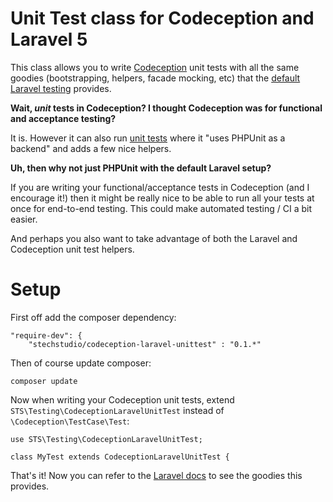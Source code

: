 Unit Test class for Codeception and Laravel 5
====================

This class allows you to write [Codeception](http://codeception.com/) unit tests with all the same goodies (bootstrapping, helpers, facade mocking, etc) that the [default Laravel testing](http://laravel.com/docs/4.2/testing) provides.

**Wait, _unit_ tests in Codeception? I thought Codeception was for functional and acceptance testing?**

It is. However it can also run [unit tests](http://codeception.com/docs/06-UnitTests) where it "uses PHPUnit as a backend" and adds a few nice helpers.

**Uh, then why not just PHPUnit with the default Laravel setup?**

If you are writing your functional/acceptance tests in Codeception (and I encourage it!) then it might be really nice to be able to run all your tests at once for end-to-end testing. This could make automated testing / CI a bit easier.

And perhaps you also want to take advantage of both the Laravel and Codeception unit test helpers.

Setup
====================

First off add the composer dependency:

    "require-dev": {
        "stechstudio/codeception-laravel-unittest" : "0.1.*"

Then of course update composer:

    composer update

Now when writing your Codeception unit tests, extend `STS\Testing\CodeceptionLaravelUnitTest` instead of `\Codeception\TestCase\Test`:

    use STS\Testing\CodeceptionLaravelUnitTest;

    class MyTest extends CodeceptionLaravelUnitTest {

That's it! Now you can refer to the [Laravel docs](http://laravel.com/docs/4.2/testing) to see the goodies this provides.

